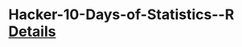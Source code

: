 # Hacker-10-Days-of-Statistics--R [Details](https://www.hackerrank.com/domains/tutorials/10-days-of-statistics?filters%5Bsubdomains%5D%5B%5D=10-days-of-statistics&badge_type=10-days-of-statistics)
